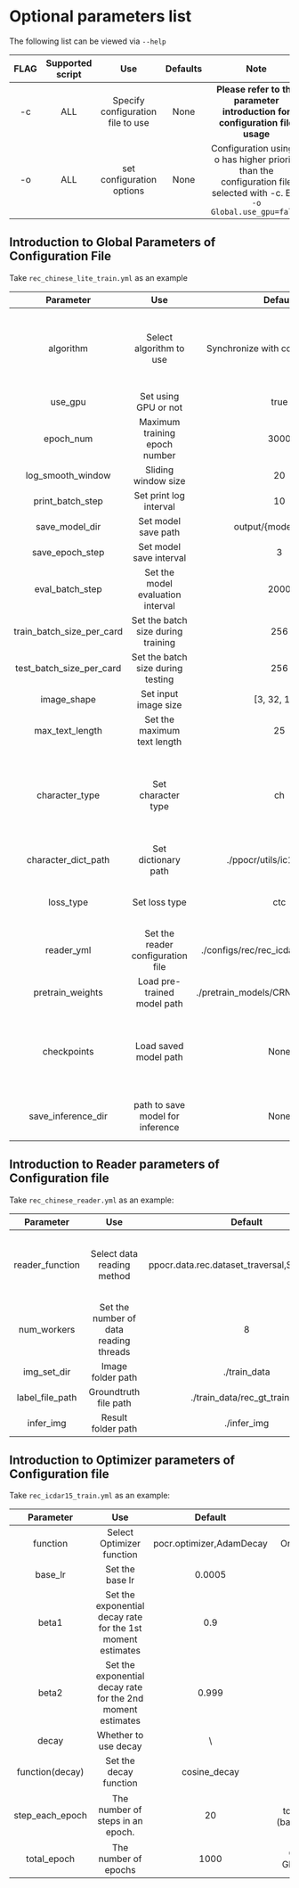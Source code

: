 # Optional parameters list

The following list can be viewed via `--help`

|         FLAG             |     Supported script    |        Use        |      Defaults       |         Note         |
| :----------------------: | :------------: | :---------------: | :--------------: | :-----------------: |
|          -c              |      ALL       |  Specify configuration file to use |  None  |  **Please refer to the parameter introduction for configuration file usage** |
|          -o              |      ALL       |  set configuration options  |  None  |  Configuration using -o has higher priority than the configuration file selected with -c. E.g: `-o Global.use_gpu=false`  |  


## Introduction to Global Parameters of Configuration File

Take `rec_chinese_lite_train.yml` as an example


|         Parameter             |            Use                |      Default       |            Note            |
| :----------------------: |  :---------------------:   | :--------------:  |   :--------------------:   |
|      algorithm           |    Select algorithm to use                    |  Synchronize with configuration file   |     For selecting model, please refer to the supported model [list](https://github.com/PaddlePaddle/PaddleOCR/blob/develop/README_en.md) |
|      use_gpu             |    Set using GPU or not            |       true        |                \                 |
|      epoch_num           |    Maximum training epoch number             |       3000        |                \                 |
|      log_smooth_window   |    Sliding window size            |       20          |                \                 |
|      print_batch_step    |    Set print log interval         |       10          |                \                 |
|      save_model_dir      |    Set model save path        |  output/{model_name}  |                \                 |
|      save_epoch_step     |    Set model save interval        |       3           |                \                 |
|      eval_batch_step     |    Set the model evaluation interval        |       2000        |                \                 |
|train_batch_size_per_card |  Set the batch size during training   |         256         |                \                 |
| test_batch_size_per_card |  Set the batch size during testing    |         256         |                \                 |
|      image_shape         |    Set input image size        |   [3, 32, 100]    |                \                 |
|      max_text_length     |    Set the maximum text length        |       25          |                \                 |
|      character_type      |    Set character type            |       ch          |    en/ch, the default dict will be used for en, and the custom dict will be used for ch|
|      character_dict_path |    Set dictionary path            |  ./ppocr/utils/ic15_dict.txt  |    \                 |
|      loss_type           |    Set loss type              |       ctc         |    Supports two types of loss: ctc / attention |
|      reader_yml          |    Set the reader configuration file          |  ./configs/rec/rec_icdar15_reader.yml  |  \          |
|      pretrain_weights    |    Load pre-trained model path      |  ./pretrain_models/CRNN/best_accuracy  |  \          |
|      checkpoints         |    Load saved model path            |       None        |    Used to load saved parameters to continue training after interruption |
|      save_inference_dir  |   path to save model for inference |          None        |   Use to save inference model |

## Introduction to Reader parameters of Configuration file

Take `rec_chinese_reader.yml` as an example:

|         Parameter             |            Use                |      Default       |            Note            |
| :----------------------: |  :---------------------:   | :--------------:  |   :--------------------:   |
|      reader_function     |    Select data reading method        |  ppocr.data.rec.dataset_traversal,SimpleReader  | Support two data reading methods: SimpleReader / LMDBReader  |
|      num_workers             |    Set the number of data reading threads            |       8        |                \                 |
|      img_set_dir          |    Image folder path             |       ./train_data        |                \                 |
|      label_file_path      |    Groundtruth file path           |       ./train_data/rec_gt_train.txt| \    |
|      infer_img            |    Result folder path     |       ./infer_img | \|

## Introduction to Optimizer parameters of Configuration file

Take `rec_icdar15_train.yml` as an example:

|         Parameter             |            Use          |      Default        |            None             |
| :---------------------: |  :---------------------:   | :--------------:  |   :--------------------:   |
|         function        |         Select Optimizer function          |  pocr.optimizer,AdamDecay  |  Only support Adam  |
|         base_lr         |      Set the base lr          |       0.0005      |               \             |
|         beta1           |    Set the exponential decay rate for the 1st moment estimates  |       0.9         |               \             |
|         beta2           |    Set the exponential decay rate for the 2nd moment estimates  |     0.999         |               \             |
|         decay           |         Whether to use decay       |    \              |               \             |
|      function(decay)    |         Set the decay function       |   cosine_decay    |               \             |
|      step_each_epoch    |      The number of steps in an epoch.  |         20       | Calculation ：total_image_num / (batch_size_per_card * card_size) |
|        total_epoch      |    The number of epochs      |       1000      | Consistent with Global.epoch_num      |
